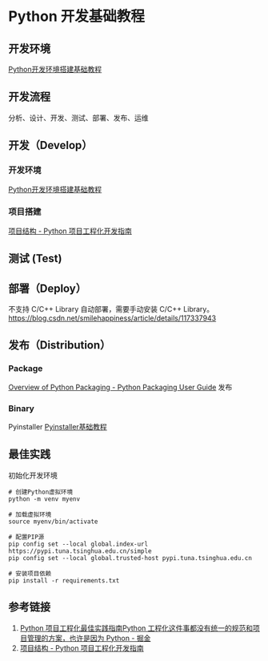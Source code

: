 # Python 开发基础教程

## 开发环境

[Python开发环境搭建基础教程](work/programming/Python/Python开发环境搭建基础教程.md)

## 开发流程

分析、设计、开发、测试、部署、发布、运维

## 开发（Develop）

### 开发环境

[Python开发环境搭建基础教程](work/programming/Python/Python开发环境搭建基础教程.md)

### 项目搭建

[项目结构 - Python 项目工程化开发指南](https://pyloong.github.io/pythonic-project-guidelines/guidelines/project_management/project_structure/)

## 测试 (Test)

## 部署（Deploy）

不支持 C/C++ Library 自动部署，需要手动安装 C/C++ Library。
https://blog.csdn.net/smilehappiness/article/details/117337943

## 发布（Distribution）

### Package
[Overview of Python Packaging - Python Packaging User Guide](https://packaging.python.org/en/latest/overview/)
发布
### Binary
Pyinstaller
[Pyinstaller基础教程](work/programming/Python/CLI/Pyinstaller基础教程.md)

## 最佳实践

初始化开发环境

```
# 创建Python虚拟环境
python -m venv myenv

# 加载虚拟环境
source myenv/bin/activate

# 配置PIP源
pip config set --local global.index-url https://pypi.tuna.tsinghua.edu.cn/simple
pip config set --local global.trusted-host pypi.tuna.tsinghua.edu.cn

# 安装项目依赖
pip install -r requirements.txt
```

## 参考链接

1. [Python 项目工程化最佳实践指南Python 工程化这件事都没有统一的规范和项目管理的方案，也许是因为 Python - 掘金](https://juejin.cn/post/7170876308505755679)
2. [项目结构 - Python 项目工程化开发指南](https://pyloong.github.io/pythonic-project-guidelines/guidelines/project_management/project_structure/#3)